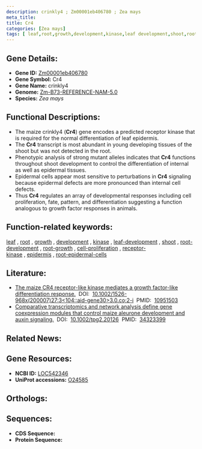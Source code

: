 ```yaml
---
description: crinkly4 ; Zm00001eb406780 ; Zea mays
meta_title:
title: Cr4
categories: [Zea mays]
tags: [ leaf,root,growth,development,kinase,leaf development,shoot,root development,root growth,cell proliferation,receptor kinase,epidermis,root epidermal cells ]
---
```


## Gene Details:
- **Gene ID:**	[Zm00001eb406780](https://www.maizegdb.org/gene_center/gene/Zm00001eb406780)
- **Gene Symbol:** Cr4
- **Gene Name:** crinkly4
- **Genome:** [Zm-B73-REFERENCE-NAM-5.0](https://www.maizegdb.org/genome/assembly/Zm-B73-REFERENCE-NAM-5.0)
- **Species:** *Zea mays*

## Functional Descriptions:
   - The maize crinkly4 (**Cr4**) gene encodes a predicted receptor kinase that is required for the normal differentiation of leaf epidermis.
   - The **Cr4** transcript is most abundant in young developing tissues of the shoot but was not detected in the root.
   - Phenotypic analysis of strong mutant alleles indicates that **Cr4** functions throughout shoot development to control the differentiation of internal as well as epidermal tissues.
   - Epidermal cells appear most sensitive to perturbations in **Cr4** signaling because epidermal defects are more pronounced than internal cell defects.
   - Thus **Cr4** regulates an array of developmental responses including cell proliferation, fate, pattern, and differentiation suggesting a function analogous to growth factor responses in animals.

## Function-related keywords:
[leaf](/tags/leaf/)&nbsp;,&nbsp;[root](/tags/root/)&nbsp;,&nbsp;[growth](/tags/growth/)&nbsp;,&nbsp;[development](/tags/development/)&nbsp;,&nbsp;[kinase](/tags/kinase/)&nbsp;,&nbsp;[leaf-development](/tags/leaf-development/)&nbsp;,&nbsp;[shoot](/tags/shoot/)&nbsp;,&nbsp;[root-development](/tags/root-development/)&nbsp;,&nbsp;[root-growth](/tags/root-growth/)&nbsp;,&nbsp;[cell-proliferation](/tags/cell-proliferation/)&nbsp;,&nbsp;[receptor-kinase](/tags/receptor-kinase/)&nbsp;,&nbsp;[epidermis](/tags/epidermis/)&nbsp;,&nbsp;[root-epidermal-cells](/tags/root-epidermal-cells/)

## Literature:
   - [The maize CR4 receptor-like kinase mediates a growth factor-like differentiation response.]( https://onlinelibrary.wiley.com/doi/abs/10.1002/1526-968X%28200007%2927%3A3%3C104%3A%3AAID-GENE30%3E3.0.CO%3B2-I?sid=nlm%3Apubmed)&nbsp;&nbsp;DOI:&nbsp;&nbsp;[10.1002/1526-968x(200007)27:3<104::aid-gene30>3.0.co;2-i](https://onlinelibrary.wiley.com/doi/abs/10.1002/1526-968X%28200007%2927%3A3%3C104%3A%3AAID-GENE30%3E3.0.CO%3B2-I?sid=nlm%3Apubmed)&nbsp;&nbsp;PMID:&nbsp;&nbsp;[10951503](https://pubmed.ncbi.nlm.nih.gov/10951503/)
   - [Comparative transcriptomics and network analysis define gene coexpression modules that control maize aleurone development and auxin signaling.]( https://acsess.onlinelibrary.wiley.com/doi/10.1002/tpg2.20126)&nbsp;&nbsp;DOI:&nbsp;&nbsp;[10.1002/tpg2.20126](https://acsess.onlinelibrary.wiley.com/doi/10.1002/tpg2.20126)&nbsp;&nbsp;PMID:&nbsp;&nbsp;[34323399](https://pubmed.ncbi.nlm.nih.gov/34323399/)

## Related News:

## Gene Resources:
- **NCBI ID:** [LOC542346](https://www.ncbi.nlm.nih.gov/gene/?term=LOC542346)
- **UniProt accessions:** [O24585](https://www.uniprot.org/uniprotkb/O24585/entry)

## Orthologs:

## Sequences:
- **CDS Sequence:**
- **Protein Sequence:**
